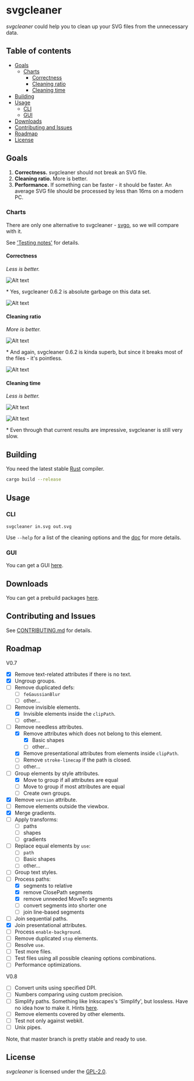 # svgcleaner

*svgcleaner* could help you to clean up your SVG files from the unnecessary data.

## Table of contents

  * [Goals](#goals)
    * [Charts](#charts)
      * [Correctness](#correctness)
      * [Cleaning ratio](#cleaning-ratio)
      * [Cleaning time](#cleaning-time)
  * [Building](#building)
  * [Usage](#usage)
    * [CLI](#cli)
    * [GUI](#gui)
  * [Downloads](#downloads)
  * [Contributing and Issues](#contributing-and-issues)
  * [Roadmap](#roadmap)
  * [License](#license)

## Goals

1. **Correctness.** svgcleaner should not break an SVG file.
1. **Cleaning ratio.** More is better.
1. **Performance.** If something can be faster - it should be faster.
   An average SVG file should be processed by less than 16ms on a modern PC.

### Charts

There are only one alternative to svgcleaner - [svgo](https://github.com/svg/svgo),
so we will compare with it.

See ['Testing notes'](docs/testing_notes.rst) for details.

#### Correctness

*Less is better.*

![Alt text](https://cdn.rawgit.com/RazrFalcon/svgcleaner/v0.6.91/docs/images/correctness_chart_W3C_SVG_11_TestSuite.svg)

\* Yes, svgcleaner 0.6.2 is absolute garbage on this data set.

![Alt text](https://cdn.rawgit.com/RazrFalcon/svgcleaner/v0.6.91/docs/images/correctness_chart_oxygen.svg)

#### Cleaning ratio

*More is better.*

![Alt text](https://cdn.rawgit.com/RazrFalcon/svgcleaner/v0.6.91/docs/images/ratio_chart_W3C_SVG_11_TestSuite.svg)

\* And again, svgcleaner 0.6.2 is kinda superb, but since it breaks most
of the files - it's pointless.

![Alt text](https://cdn.rawgit.com/RazrFalcon/svgcleaner/v0.6.91/docs/images/ratio_chart_oxygen.svg)

#### Cleaning time

*Less is better.*

![Alt text](https://cdn.rawgit.com/RazrFalcon/svgcleaner/v0.6.91/docs/images/performance_chart_W3C_SVG_11_TestSuite.svg)

![Alt text](https://cdn.rawgit.com/RazrFalcon/svgcleaner/v0.6.91/docs/images/performance_chart_oxygen.svg)

\* Even through that current results are impressive, svgcleaner is still very slow.

## Building

You need the latest stable [Rust](https://www.rust-lang.org/) compiler.

```bash
cargo build --release
```

## Usage

### CLI

```
svgcleaner in.svg out.svg
```

Use `--help` for a list of the cleaning options and the [doc](docs/svgcleaner.rst) for more details.

### GUI

You can get a GUI [here](https://github.com/RazrFalcon/svgcleaner-gui).

## Downloads

You can get a prebuild packages [here](https://github.com/RazrFalcon/svgcleaner-gui/releases).

## Contributing and Issues

See [CONTRIBUTING.md](CONTRIBUTING.md) for details.

## Roadmap
V0.7
 - [x] Remove text-related attributes if there is no text.
 - [x] Ungroup groups.
 - [ ] Remove duplicated defs:
   - [ ] `feGaussianBlur`
   - [ ] other...
 - [ ] Remove invisible elements.
   - [x] Invisible elements inside the `clipPath`.
   - [ ] other...
 - [ ] Remove needless attributes.
   - [x] Remove attributes which does not belong to this element.
     - [x] Basic shapes
     - [ ] other...
   - [x] Remove presentational attributes from elements inside `clipPath`.
   - [ ] Remove `stroke-linecap` if the path is closed.
   - [ ] other...
 - [ ] Group elements by style attributes.
   - [x] Move to group if all attributes are equal
   - [ ] Move to group if most attributes are equal
   - [ ] Create own groups.
 - [x] Remove `version` attribute.
 - [ ] Remove elements outside the viewbox.
 - [x] Merge gradients.
 - [ ] Apply transforms:
   - [ ] paths
   - [ ] shapes
   - [ ] gradients
 - [ ] Replace equal elements by `use`:
   - [ ] `path`
   - [ ] Basic shapes
   - [ ] other...
 - [ ] Group text styles.
 - [ ] Process paths:
    - [x] segments to relative
    - [x] remove ClosePath segments
    - [x] remove unneeded MoveTo segments
    - [ ] convert segments into shorter one
    - [ ] join line-based segments
 - [ ] Join sequential paths.
 - [x] Join presentational attributes.
 - [ ] Process `enable-background`.
 - [ ] Remove duplicated `stop` elements.
 - [ ] Resolve `use`.
 - [ ] Test more files.
 - [ ] Test files using all possible cleaning options combinations.
 - [ ] Performance optimizations.

V0.8
 - [ ] Convert units using specified DPI.
 - [ ] Numbers comparing using custom precision.
 - [ ] Simplify paths. Something like Inkscapes's 'Simplify', but lossless.
       Have no idea how to make it. Hints [here](https://pomax.github.io/bezierinfo/#bsplines).
 - [ ] Remove elements covered by other elements.
 - [ ] Test not only against webkit.
 - [ ] Unix pipes.

Note, that master branch is pretty stable and ready to use.

## License

*svgcleaner* is licensed under the [GPL-2.0](https://www.gnu.org/licenses/old-licenses/gpl-2.0.en.html).
